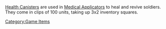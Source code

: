 [Health Canisters](Health_Canister.md) are used in [Medical
Applicators](../weapons/Medical_Applicator.md) to heal and revive soldiers.
They come in clips of 100 units, taking up 3x2 inventory squares.

[Category:Game Items](Category:Game_Items.md)
